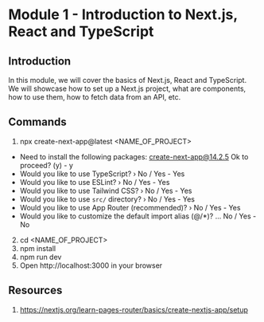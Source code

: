 # Module 1 - Introduction to Next.js, React and TypeScript

## Introduction

In this module, we will cover the basics of Next.js, React and TypeScript. We will showcase how to set up a Next.js project, what are components, how to use them, how to fetch data from an API, etc.

## Commands

1. npx create-next-app@latest <NAME_OF_PROJECT>

- Need to install the following packages: create-next-app@14.2.5 Ok to proceed? (y) - y
- Would you like to use TypeScript? › No / Yes - Yes
- Would you like to use ESLint? › No / Yes - Yes
- Would you like to use Tailwind CSS? › No / Yes - Yes
- Would you like to use `src/` directory? › No / Yes - Yes
- Would you like to use App Router (recommended)? › No / Yes - Yes
- Would you like to customize the default import alias (@/\*)? … No / Yes - No

2. cd <NAME_OF_PROJECT>
3. npm install
4. npm run dev
5. Open http://localhost:3000 in your browser

## Resources

1. https://nextjs.org/learn-pages-router/basics/create-nextjs-app/setup

